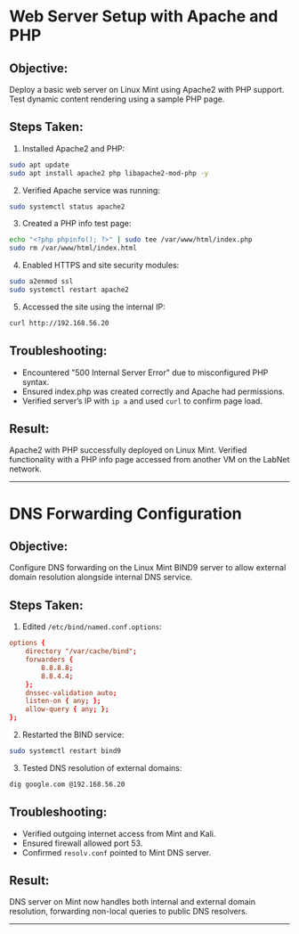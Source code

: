 # Web Server Setup with Apache and PHP

## Objective:

Deploy a basic web server on Linux Mint using Apache2 with PHP support. Test dynamic content rendering using a sample PHP page.

## Steps Taken:

1. Installed Apache2 and PHP:

```bash
sudo apt update
sudo apt install apache2 php libapache2-mod-php -y
```

2. Verified Apache service was running:

```bash
sudo systemctl status apache2
```

3. Created a PHP info test page:

```bash
echo "<?php phpinfo(); ?>" | sudo tee /var/www/html/index.php
sudo rm /var/www/html/index.html
```

4. Enabled HTTPS and site security modules:

```bash
sudo a2enmod ssl
sudo systemctl restart apache2
```

5. Accessed the site using the internal IP:

```bash
curl http://192.168.56.20
```

## Troubleshooting:

* Encountered "500 Internal Server Error" due to misconfigured PHP syntax.
* Ensured index.php was created correctly and Apache had permissions.
* Verified server’s IP with `ip a` and used `curl` to confirm page load.

## Result:

Apache2 with PHP successfully deployed on Linux Mint. Verified functionality with a PHP info page accessed from another VM on the LabNet network.

---

#  DNS Forwarding Configuration

## Objective:

Configure DNS forwarding on the Linux Mint BIND9 server to allow external domain resolution alongside internal DNS service.

## Steps Taken:

1. Edited `/etc/bind/named.conf.options`:

```conf
options {
    directory "/var/cache/bind";
    forwarders {
        8.8.8.8;
        8.8.4.4;
    };
    dnssec-validation auto;
    listen-on { any; };
    allow-query { any; };
};
```

2. Restarted the BIND service:

```bash
sudo systemctl restart bind9
```

3. Tested DNS resolution of external domains:

```bash
dig google.com @192.168.56.20
```

## Troubleshooting:

* Verified outgoing internet access from Mint and Kali.
* Ensured firewall allowed port 53.
* Confirmed `resolv.conf` pointed to Mint DNS server.

## Result:

DNS server on Mint now handles both internal and external domain resolution, forwarding non-local queries to public DNS resolvers.

---

